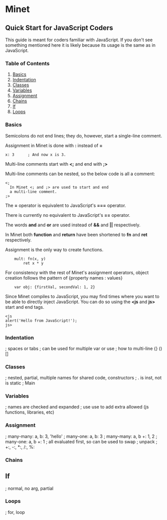 # Minet
## Quick Start for JavaScript Coders
This guide is meant for coders familiar with JavaScript. If you don't see something mentioned here
it is likely because its usage is the same as in JavaScript.

### Table of Contents
1. [Basics](#basics)
2. [Indentation](#indentation)
3. [Classes](#classes)
4. [Variables](#variables)
5. [Assignment](#assignment)
6. [Chains](#chains)
7. [If](#if)
8. [Loops](#loops)

### Basics
Semicolons do not end lines; they do, however, start a single-line comment.

Assignment in Minet is done with **:** instead of **=**
```
x: 3      ; And now x is 3.
```
Multi-line comments start with **<;** and end with **;>**

Multi-line comments can be nested, so the below code is all a comment:
```
<;
  In Minet <; and ;> are used to start and end
  a multi-line comment.
;>
```
The **=** operator is equivalent to JavaScript's **===** operator.

There is currently no equivalent to JavaScript's **==** operator.


The words **and** and **or** are used instead of **&&** and **||** respectively.


In Minet both **function** and **return** have been shortened to **fn** and **ret** respectively.

Assignment is the only way to create functions.
```
	mult: fn(x, y)
		ret x * y
```
For consistency with the rest of Minet's assignment operators, object creation follows the pattern
of {property names : values}
```
	var obj: {firstVal, secondVal: 1, 2}
```
Since Minet compiles to JavaScript, you may find times where you want to be able to directly inject
JavaScript. You can do so using the **<js** and **js>** start and end tags.
```
<js
alert('Hello from JavaScript!');
js>
```

### Indentation
; spaces or tabs
; can be used for multiple var or use
; how to multi-line {} () []

### Classes
; nested, partial, multiple names for shared code, constructors
; . is inst, not is static
; Main

### Variables
; names are checked and expanded
; use use to add extra allowed (js functions, libraries, etc)

### Assignment
; many-many: a, b: 3, 'hello'
; many-one: a, b: 3
; many-many: a, b +: 1, 2
; many-one: a, b +: 1
; all evaluated first, so can be used to swap
; unpack
; +:, -:, *:, /:, %:

### Chains

## If
; normal, no arg, partial

### Loops
; for, loop
